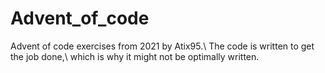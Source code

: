 # Advent_of_code
Advent of code exercises from 2021 by Atix95.\\
The code is written to get the job done,\\
which is why it might not be optimally written.

